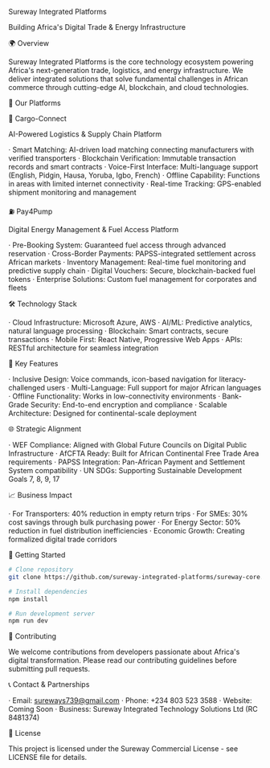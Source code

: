 Sureway Integrated Platforms

Building Africa's Digital Trade & Energy Infrastructure

🌍 Overview

Sureway Integrated Platforms is the core technology ecosystem powering Africa's next-generation trade, logistics, and energy infrastructure. We deliver integrated solutions that solve fundamental challenges in African commerce through cutting-edge AI, blockchain, and cloud technologies.

🚀 Our Platforms

🤖 Cargo-Connect

AI-Powered Logistics & Supply Chain Platform

· Smart Matching: AI-driven load matching connecting manufacturers with verified transporters
· Blockchain Verification: Immutable transaction records and smart contracts
· Voice-First Interface: Multi-language support (English, Pidgin, Hausa, Yoruba, Igbo, French)
· Offline Capability: Functions in areas with limited internet connectivity
· Real-time Tracking: GPS-enabled shipment monitoring and management

⛽ Pay4Pump

Digital Energy Management & Fuel Access Platform

· Pre-Booking System: Guaranteed fuel access through advanced reservation
· Cross-Border Payments: PAPSS-integrated settlement across African markets
· Inventory Management: Real-time fuel monitoring and predictive supply chain
· Digital Vouchers: Secure, blockchain-backed fuel tokens
· Enterprise Solutions: Custom fuel management for corporates and fleets

🛠️ Technology Stack

· Cloud Infrastructure: Microsoft Azure, AWS
· AI/ML: Predictive analytics, natural language processing
· Blockchain: Smart contracts, secure transactions
· Mobile First: React Native, Progressive Web Apps
· APIs: RESTful architecture for seamless integration

🎯 Key Features

· Inclusive Design: Voice commands, icon-based navigation for literacy-challenged users
· Multi-Language: Full support for major African languages
· Offline Functionality: Works in low-connectivity environments
· Bank-Grade Security: End-to-end encryption and compliance
· Scalable Architecture: Designed for continental-scale deployment

🌐 Strategic Alignment

· WEF Compliance: Aligned with Global Future Councils on Digital Public Infrastructure
· AfCFTA Ready: Built for African Continental Free Trade Area requirements
· PAPSS Integration: Pan-African Payment and Settlement System compatibility
· UN SDGs: Supporting Sustainable Development Goals 7, 8, 9, 17

📈 Business Impact

· For Transporters: 40% reduction in empty return trips
· For SMEs: 30% cost savings through bulk purchasing power
· For Energy Sector: 50% reduction in fuel distribution inefficiencies
· Economic Growth: Creating formalized digital trade corridors

🔧 Getting Started

```bash
# Clone repository
git clone https://github.com/sureway-integrated-platforms/sureway-core.git

# Install dependencies
npm install

# Run development server
npm run dev
```

👥 Contributing

We welcome contributions from developers passionate about Africa's digital transformation. Please read our contributing guidelines before submitting pull requests.

📞 Contact & Partnerships

· Email: sureways739@gmail.com
· Phone: +234 803 523 3588
· Website: Coming Soon
· Business: Sureway Integrated Technology Solutions Ltd (RC 8481374)

📜 License

This project is licensed under the Sureway Commercial License - see LICENSE file for details.

